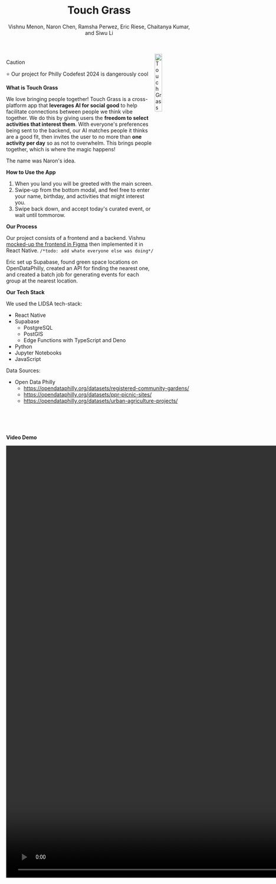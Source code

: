 
<div align="center">
  <h1>Touch Grass</h1>
  <p>Vishnu Menon, Naron Chen, Ramsha Perwez, Eric Riese, Chaitanya Kumar, and Siwu Li</p>
</div>
<br><br>

<img src="https://github.com/humboldt123/touch-grass/assets/38266782/764bcf70-21fd-45ff-b942-0b035e91b7fe" alt="Touch Grass UI" width="20%" align="right"/>


> [!CAUTION]
> ⭐ Our project for Philly Codefest 2024 is dangerously cool

**What is Touch Grass**

We love bringing people together! Touch Grass is a cross-platform app that __leverages AI for social good__ to help facilitate connections between people we think vibe together. We do this by giving users the **freedom to select activities that interest them**. With everyone's preferences being sent to the backend, our AI matches people it thinks are a good fit, then invites the user to no more than **one activity per day** so as not to overwhelm. This brings people together, which is where the magic happens!

The name was Naron's idea.

**How to Use the App**

1. When you land you will be greeted with the main screen.
2. Swipe-up from the bottom modal, and feel free to enter your name, birthday, and activities that might interest you.
3. Swipe back down, and accept today's curated event, or wait until tommorow.

**Our Process**

Our project consists of a frontend and a backend. Vishnu [mocked-up the frontend in Figma](https://www.figma.com/file/kGjD61HmgKpH2Q7C2CH1hZ/TouchGrassApp?type=design&node-id=3%3A33&mode=design&t=znTvkfTHlbvYL2al-1) then implemented it in React Native. `/*todo: add whate everyone else was doing*/`

Eric set up Supabase, found green space locations on OpenDataPhilly, created an API for finding the nearest one, and created a batch job for generating events for each group at the nearest location.

**Our Tech Stack**

We used the LIDSA tech-stack:
- React Native
- Supabase
  - PostgreSQL
  - PostGIS
  - Edge Functions with TypeScript and Deno
- Python
- Jupyter Notebooks
- JavaScript

Data Sources:
- Open Data Philly
  - https://opendataphilly.org/datasets/registered-community-gardens/
  - https://opendataphilly.org/datasets/ppr-picnic-sites/
  - https://opendataphilly.org/datasets/urban-agriculture-projects/


<br><br><br><br>
**Video Demo**
<div>
  <video src="https://github.com/humboldt123/touch-grass/assets/38266782/b3205319-43c9-44c6-ad64-ff6780b51340" height="30%"/>
</div>
